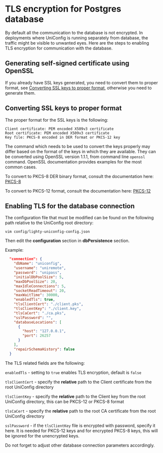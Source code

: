 # TLS encryption for Postgres database

By default all the communication to the database is not encrypted.
In deployments where UniConfig is running separately from database, the traffic might be visible to unwanted eyes. Here are the steps to enabling TLS encryption for communication with the database.

## Generating self-signed certificate using OpenSSL

If you already have SSL keys generated, you need to convert them to proper format,
see [Converting SSL keys to proper format](#Converting-SSL-keys-to-proper-format), otherwise you need to generate them.


## Converting SSL keys to proper format

The proper format for the SSL keys is the following:

    Client certificate: PEM encoded X509v3 certificate
    Root certificate: PEM encoded X509v3 certificate
    Key file: PKCS-8 encoded in DER format or PKCS-12 key

The command which needs to be used to convert the keys properly may differ based on the format of the keys in which they are available. They can be converted using OpenSSL version 1.1.1, from command line ```openssl``` command. OpenSSL documentation provides examples for the most common cases. 

To convert to PKCS-8 DER binary format, consult the documentation here: [PKCS-8](https://www.openssl.org/docs/man1.1.1/man1/openssl-pkcs8.html)

To convert to PKCS-12 format, consult the documentation here: [PKCS-12](https://www.openssl.org/docs/man1.1.1/man1/openssl-pkcs12.html)

## Enabling TLS for the database connection

The configuration file that must be modified can
be found on the following path relative to the UniConfig root directory:

```
vim config/lighty-uniconfig-config.json
```

Then edit the **configuration** section in **dbPersistence** section.

Example:

```json
  "connection": {
    "dbName": "uniconfig",
    "username": "uniremote",
    "password": "unipass",
    "initialDbPoolSize": 5,
    "maxDbPoolSize": 20,
    "maxIdleConnections": 5,
    "socketReadTimeout": 20,
    "maxWaitTime": 30000,
    "enabledTls": true,
    "tlsClientCert": "./client.pks",
    "tlsClientKey": "./client.key",
    "tlsCaCert": "./ca.pks",
    "sslPassword": "",
    "databaseLocations": [
      {
        "host": "127.0.0.1",
        "port": 26257
      }
    ],
    "repairSchemaHistory": false
  }
```

The TLS related fields are the following:

`enabledTls` - setting to `true` enables TLS encryption, default is `false`

`tlsClientCert` - specify the **relative** path to the Client certificate from the root UniConfig directory

`tlsClientKey` - specify the **relative** path to the Client key from the root UniConfig directory, this can be PKCS-12 or PKCS-8 format

`tlsCaCert` - specify the **relative** path to the root CA certificate from the root UniConfig directory

`sslPassword` - if the `tlsClientKey` file is encrypted with password, specify it here. It is needed for PKCS-12 keys and for encrypted PKCS-8 keys, this will be ignored for the unencrypted keys.

Do not forget to adjust other database connection parameters accordingly.
